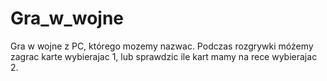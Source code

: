 # Gra_w_wojne
Gra w wojne z PC, którego mozemy nazwac. Podczas rozgrywki móżemy zagrac karte wybierajac 1, lub sprawdzic ile kart mamy na rece wybierajac 2.
